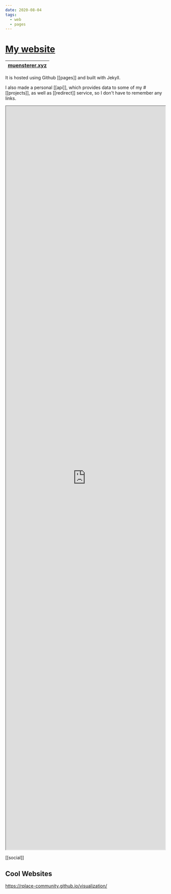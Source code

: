 ```yaml
---
date: 2020-08-04
tags:
  - web
  - pages
---
```


# [My website](https://dnnsmnstrr.github.io)

|[muensterer.xyz](https://muensterer.xyz)|
|---|

It is hosted using Github [[pages]] and built with Jekyll.

I also made a personal [[api]], which provides data to some of my #[[projects]], as well as [[redirect]] service, so I don't have to remember any links.

<iframe src="https://muensterer.xyz" title="Current website" width='100%' height='60%'></iframe>

[[social]]


## Cool Websites

https://rplace-community.github.io/visualization/
